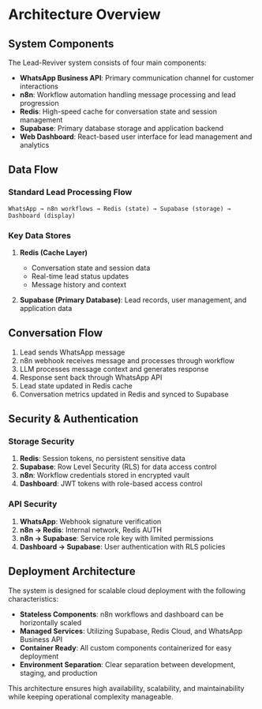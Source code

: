 # Architecture Overview

## System Components

The Lead-Reviver system consists of four main components:

- **WhatsApp Business API**: Primary communication channel for customer interactions
- **n8n**: Workflow automation handling message processing and lead progression
- **Redis**: High-speed cache for conversation state and session management
- **Supabase**: Primary database storage and application backend
- **Web Dashboard**: React-based user interface for lead management and analytics

## Data Flow

### Standard Lead Processing Flow

```
WhatsApp → n8n workflows → Redis (state) → Supabase (storage) → Dashboard (display)
```

### Key Data Stores

1. **Redis (Cache Layer)**
   - Conversation state and session data
   - Real-time lead status updates
   - Message history and context

2. **Supabase (Primary Database)**: Lead records, user management, and application data

## Conversation Flow

1. Lead sends WhatsApp message
2. n8n webhook receives message and processes through workflow
3. LLM processes message context and generates response
4. Response sent back through WhatsApp API
5. Lead state updated in Redis cache
6. Conversation metrics updated in Redis and synced to Supabase

## Security & Authentication

### Storage Security
1. **Redis**: Session tokens, no persistent sensitive data
2. **Supabase**: Row Level Security (RLS) for data access control
3. **n8n**: Workflow credentials stored in encrypted vault
4. **Dashboard**: JWT tokens with role-based access control

### API Security
1. **WhatsApp**: Webhook signature verification
2. **n8n → Redis**: Internal network, Redis AUTH
3. **n8n → Supabase**: Service role key with limited permissions
4. **Dashboard → Supabase**: User authentication with RLS policies

## Deployment Architecture

The system is designed for scalable cloud deployment with the following characteristics:

- **Stateless Components**: n8n workflows and dashboard can be horizontally scaled
- **Managed Services**: Utilizing Supabase, Redis Cloud, and WhatsApp Business API
- **Container Ready**: All custom components containerized for easy deployment
- **Environment Separation**: Clear separation between development, staging, and production

This architecture ensures high availability, scalability, and maintainability while keeping operational complexity manageable.
